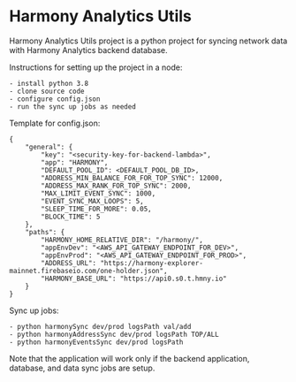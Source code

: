 # Harmony Analytics Utils
Harmony Analytics Utils project is a python project for syncing network data with Harmony Analytics backend database.

Instructions for setting up the project in a node:
```
- install python 3.8
- clone source code
- configure config.json
- run the sync up jobs as needed
````

Template for config.json:

    {
        "general": {
            "key": "<security-key-for-backend-lambda>",
            "app": "HARMONY",
            "DEFAULT_POOL_ID": <DEFAULT_POOL_DB_ID>,
            "ADDRESS_MIN_BALANCE_FOR_FOR_TOP_SYNC": 12000,
            "ADDRESS_MAX_RANK_FOR_TOP_SYNC": 2000,
            "MAX_LIMIT_EVENT_SYNC": 1000,
            "EVENT_SYNC_MAX_LOOPS": 5,
            "SLEEP_TIME_FOR_MORE": 0.05,
            "BLOCK_TIME": 5
        },
        "paths": {
            "HARMONY_HOME_RELATIVE_DIR": "/harmony/",
            "appEnvDev": "<AWS_API_GATEWAY_ENDPOINT_FOR_DEV>",
            "appEnvProd": "<AWS_API_GATEWAY_ENDPOINT_FOR_PROD>",
            "ADDRESS_URL": "https://harmony-explorer-mainnet.firebaseio.com/one-holder.json",
            "HARMONY_BASE_URL": "https://api0.s0.t.hmny.io"
        }
    }


Sync up jobs:
    
    - python harmonySync dev/prod logsPath val/add
    - python harmonyAddressSync dev/prod logsPath TOP/ALL
    - python harmonyEventsSync dev/prod logsPath
    

Note that the application will work only if the backend application, database, and data sync jobs are setup.
